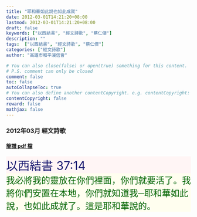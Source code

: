 ```yaml
---
title: "耶和華如此說也如此成就"
date: 2012-03-01T14:21:20+08:00
lastmod: 2012-03-01T14:21:20+08:00
draft: false
keywords: ["以西結書", "經文詩歌", "蔡仁傑"]
description: ""
tags:  ["以西結書", "經文詩歌", "蔡仁傑"]
categories: ["經文詩歌"]
author: "高雄市和平浸信會"

# You can also close(false) or open(true) something for this content.
# P.S. comment can only be closed
comment: false
toc: false
autoCollapseToc: true
# You can also define another contentCopyright. e.g. contentCopyright: "This is another copyright."
contentCopyright: false
reward: false
mathjax: false
---
```


### 2012年03月 經文詩歌

#### [簡譜 pdf 檔](/pdf-h/h201203.pdf "耶和華如此說也如此成就")

<div style="background-color:#FFF5F5"><font size="6", color="#191970">
以西結書 37:14
</font>
</div>

<div style="background-color:#FFFEEF"><font size="5", color="#006400">
我必將我的靈放在你們裡面，你們就要活了。我將你們安置在本地，你們就知道我─耶和華如此說，也如此成就了。這是耶和華說的。
</font>
</div>